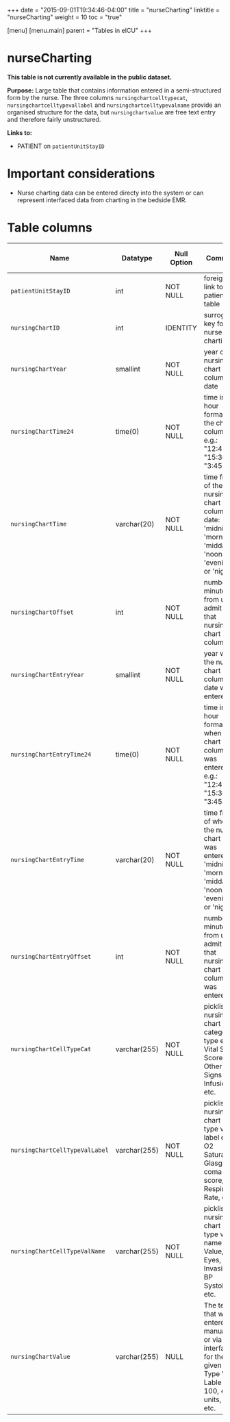 +++
date = "2015-09-01T19:34:46-04:00"
title = "nurseCharting"
linktitle = "nurseCharting"
weight = 10
toc = "true"

[menu]
  [menu.main]
    parent = "Tables in eICU"
+++

# nurseCharting

**This table is not currently available in the public dataset.**

**Purpose:** Large table that contains information entered in a semi-structured form by the nurse.  The three columns `nursingchartcelltypecat`, `nursingchartcelltypevallabel` and `nursingchartcelltypevalname` provide an organised structure for the data, but `nursingchartvalue` are free text entry and therefore fairly unstructured.

**Links to:**

* PATIENT on `patientUnitStayID`

 # Important considerations

* Nurse charting data can be entered directy into the system or can represent interfaced data from charting in the bedside EMR. 

# Table columns

Name | Datatype | Null Option | Comment | Is Key | Stored Transformed Created
---- | ---- | ---- | ---- | ---- | ----
`patientUnitStayID` | int | NOT NULL | foreign key link to the patient table | FK | C
`nursingChartID` | int | IDENTITY | surrogate key for the nurse charting | PK | C
`nursingChartYear` | smallint | NOT NULL | year of the nursing chart column date |  | T
`nursingChartTime24` | time(0) | NOT NULL | time in 24 hour format of the chart column e.g.: "12:45", "15:30", "3:45" |  | T
`nursingChartTime` | varchar(20) | NOT NULL | time frame of the nursing chart column date: 'midnight', 'morning', 'midday', 'noon', 'evening', or 'night' |  | T
`nursingChartOffset` | int | NOT NULL | number of minutes from unit admit time that nursing chart column |  | C
`nursingChartEntryYear` | smallint | NOT NULL | year when the nursing chart column date was entered |  | T
`nursingChartEntryTime24` | time(0) | NOT NULL | time in 24 hour format of when the chart column was entered e.g.: "12:45", "15:30", "3:45" |  | T
`nursingChartEntryTime` | varchar(20) | NOT NULL | time frame of when the nursing chart item was entered: 'midnight', 'morning', 'midday', 'noon', 'evening', or 'night' |  | T
`nursingChartEntryOffset` | int | NOT NULL | number of minutes from unit admit time that nursing chart column was entered |  | C
`nursingChartCellTypeCat` | varchar(255) | NOT NULL | picklist nursing chart category type e.g.: Vital Signs, Scores, Other Vital Signs and Infusions, etc. |  | S
`nursingChartCellTypeValLabel` | varchar(255) | NOT NULL | picklist nursing chart cell type value label e.g.: O2 Saturation, Glasgow coma score, Respiratory Rate, etc. |  | S
`nursingChartCellTypeValName` | varchar(255) | NOT NULL | picklist nursing chart cell type value name e.g.: Value, GCS Eyes, Non-Invasive BP Systolic, etc. |  | S
`nursingChartValue` | varchar(255) | NULL | The text that was entered manually or via a interface for the given Cell Type Val Lable e.g.: 100, 4 units, 35%, etc. |  | S


<!-- # Detailed description

* To follow. -->
